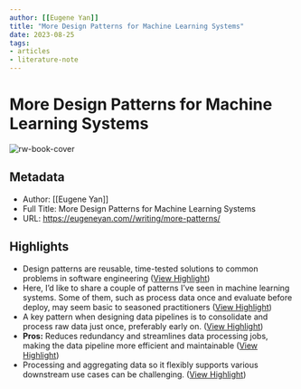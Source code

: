 ```yaml
---
author: [[Eugene Yan]]
title: "More Design Patterns for Machine Learning Systems"
date: 2023-08-25
tags: 
- articles
- literature-note
---
```

# More Design Patterns for Machine Learning Systems

![rw-book-cover](https://eugeneyan.com/assets/og_image/default.jpg)

## Metadata
- Author: [[Eugene Yan]]
- Full Title: More Design Patterns for Machine Learning Systems
- URL: https://eugeneyan.com//writing/more-patterns/

## Highlights
- Design patterns are reusable, time-tested solutions to common problems in software engineering ([View Highlight](https://read.readwise.io/read/01gyta8xzpasemwqsmqx2bnfe1))
- Here, I’d like to share a couple of patterns I’ve seen in machine learning systems. Some of them, such as process data once and evaluate before deploy, may seem basic to seasoned practitioners ([View Highlight](https://read.readwise.io/read/01gyta96mv5e97n8018hjz5ts6))
- A key pattern when designing data pipelines is to consolidate and process raw data just once, preferably early on. ([View Highlight](https://read.readwise.io/read/01gyta9jqs2ypz5kw6nf7vnb4a))
- **Pros:** Reduces redundancy and streamlines data processing jobs, making the data pipeline more efficient and maintainable ([View Highlight](https://read.readwise.io/read/01gyta9vbh4fewdcfn5fb21qtm))
- Processing and aggregating data so it flexibly supports various downstream use cases can be challenging. ([View Highlight](https://read.readwise.io/read/01gytaa15t00wpp7yb7k00awfm))
